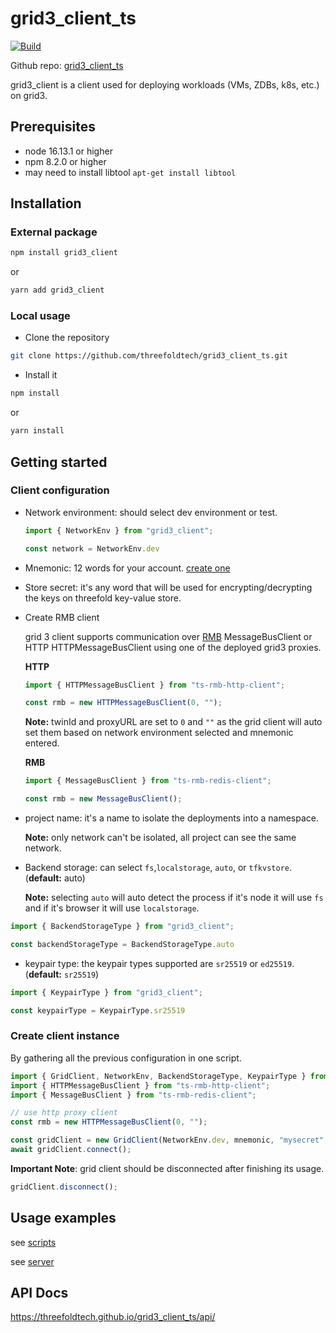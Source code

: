 # grid3_client_ts

[![Build](https://github.com/threefoldtech/grid3_client_ts/actions/workflows/build.yml/badge.svg)](https://github.com/threefoldtech/grid3_client_ts/actions/workflows/build.yml)

Github repo: [grid3_client_ts](https://github.com/threefoldtech/grid3_client_ts.git)

grid3_client is a client used for deploying workloads (VMs, ZDBs, k8s, etc.) on grid3.

## Prerequisites

- node 16.13.1 or higher
- npm 8.2.0 or higher
- may need to install libtool `apt-get install libtool`

## Installation

### External package

```bash
npm install grid3_client
```

or

```bash
yarn add grid3_client
```

### Local usage

- Clone the repository

```bash
git clone https://github.com/threefoldtech/grid3_client_ts.git
```

- Install it

```bash
npm install
```

or

```bash
yarn install
```

## Getting started

### Client configuration

- Network environment: should select dev environment or test.

    ```ts
    import { NetworkEnv } from "grid3_client";

    const network = NetworkEnv.dev
    ```

- Mnemonic: 12 words for your account. [create one](https://library.threefold.me/info/manual/#/getstarted/manual__tfchain_portal_polkadot_create_account)

- Store secret: it's any word that will be used for encrypting/decrypting the keys on threefold key-value store.

- Create RMB client

    grid 3 client supports communication over [RMB](https://github.com/threefoldtech/go-rmb) MessageBusClient or HTTP HTTPMessageBusClient using one of the deployed grid3 proxies.

    **HTTP**

    ```ts
    import { HTTPMessageBusClient } from "ts-rmb-http-client";

    const rmb = new HTTPMessageBusClient(0, "");
    ```

    **Note:** twinId and proxyURL are set to `0` and `""` as the grid client will auto set them based on network environment selected and mnemonic entered.

    **RMB**

    ```ts
    import { MessageBusClient } from "ts-rmb-redis-client";

    const rmb = new MessageBusClient();
    ```

- project name: it's a name to isolate the deployments into a namespace.

    **Note:** only network can't be isolated, all project can see the same network.

- Backend storage: can select `fs`,`localstorage`, `auto`, or `tfkvstore`. (**default:** auto)

    **Note:** selecting `auto` will auto detect the process if it's node it will use `fs` and if it's browser it will use `localstorage`.

```ts
import { BackendStorageType } from "grid3_client";

const backendStorageType = BackendStorageType.auto
```

- keypair type: the keypair types supported are `sr25519` or `ed25519`. (**default:** `sr25519`)

```ts
import { KeypairType } from "grid3_client";

const keypairType = KeypairType.sr25519
```

### Create client instance

By gathering all the previous configuration in one script.

```ts
import { GridClient, NetworkEnv, BackendStorageType, KeypairType } from "grid3_client";
import { HTTPMessageBusClient } from "ts-rmb-http-client";
import { MessageBusClient } from "ts-rmb-redis-client";

// use http proxy client
const rmb = new HTTPMessageBusClient(0, "");

const gridClient = new GridClient(NetworkEnv.dev, mnemonic, "mysecret", rmb, "myproject", BackendStorageType.auto, KeypairType.sr25519);
await gridClient.connect();
```

**Important Note**: grid client should be disconnected after finishing its usage.

```ts
gridClient.disconnect();
```

## Usage examples

see [scripts](./scripts/README.md)

see [server](./docs/server.md)

## API Docs

<https://threefoldtech.github.io/grid3_client_ts/api/>
